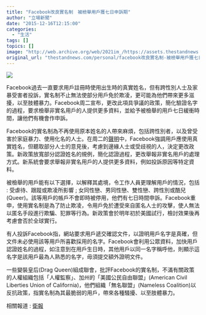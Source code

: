 ```yaml
---
title: "Facebook改良實名制　被檢舉用戶獲七日申訴期"
author: "立場新聞"
date: "2015-12-16T12:15:00"
categories:
  - "生活"
tags: []
topics: []
image: "http://web.archive.org/web/2021im_/https://assets.thestandnews.com/media/photos/fb-07_tHeqX.png"
original_url: "thestandnews.com/personal/facebook改良實名制-被檢舉用戶獲七日申訴期"
---
```

![](http://web.archive.org/web/2021im_/https://assets.thestandnews.com/media/photos/fb-07_tHeqX.png)

Facebook過去一直要求用戶註冊時使用出生時的真實姓名，但有跨性別人士及家暴受害者投訴，實名制不止無法使部分用戶免於欺凌，更可能為他們帶來更多滋擾，以至肢體暴力。Facebook周二宣布，更改此項具爭議的政策，簡化驗證名字的過程，要求檢舉非實名用戶的人提供更多資料，並給予被檢舉的用戶七日緩衝時間，讓他們有機會作申訴。

Facebook的實名制為不再使用原本姓名的人帶來麻煩，包括跨性別者，以及曾受害於家庭暴力、使用化名的人士。在周二的[聲明](http://web.archive.org/web/20210708125908/http://newsroom.fb.com/news/2015/12/community-support-fyi-improving-the-names-process-on-facebook/)中，Facebook強調用戶應使用真實姓名，但聽取部分人士的意見後，考慮到邊緣人士或受歧視的人，決定更改政策。新政策放寬部分認證姓名的規例，簡化認證過程，更改舉報非實名用戶的處理方式。新系統會要求舉報非實名用戶的人提供更多資料，例如投訴原因等特定資料。

被檢舉的用戶能有以下選擇，以解釋其處境，令工作人員更理解用戶的情況，包括 : 受虐待、跟蹤或欺凌所影響 ; 女同性戀、男同性戀、雙性戀、跨性別或酷兒(Queer)。該等用戶的帳戶不會即時被停用，他們有七日時間申訴。Facebook重申，使用實名制是為了防止欺凌，令用戶免於遭受來自匿名人士的攻擊，使人無法以匿名手段進行欺騙、犯罪等行為。新政策會於明年初於美國試行，檢討效果後再考慮會否於全球實行。

有人投訴Facebook指，網站要求用戶遞交確認文件，以證明用戶名字是真確，但文件未必使用該等用戶所喜歡採用的名字。Facebook會利用公眾資料，加快用戶認證姓名的過程，如注意到在用戶生日時，其他用戶以同一名字稱呼他，則顯示這名字是該用戶最為人熟悉的名字，毋須提交額外證明文件。

一些變裝皇后(Drag Queen)組成聯會，批評Facebook的實名制，不滿有關政策的人權組織包括「人權監察」、加州的「美國公民自由聯盟」(American Civil Liberties Union of California)，他們組織「無名聯盟」(Nameless Coalition)以反抗政策，指實名制為其最脆弱的用戶，帶來各種騷擾、以至肢體暴力。

相關報道 : [衛報](http://web.archive.org/web/20210708125908/http://www.theguardian.com/us-news/2015/dec/15/facebook-change-controversial-real-name-policy)